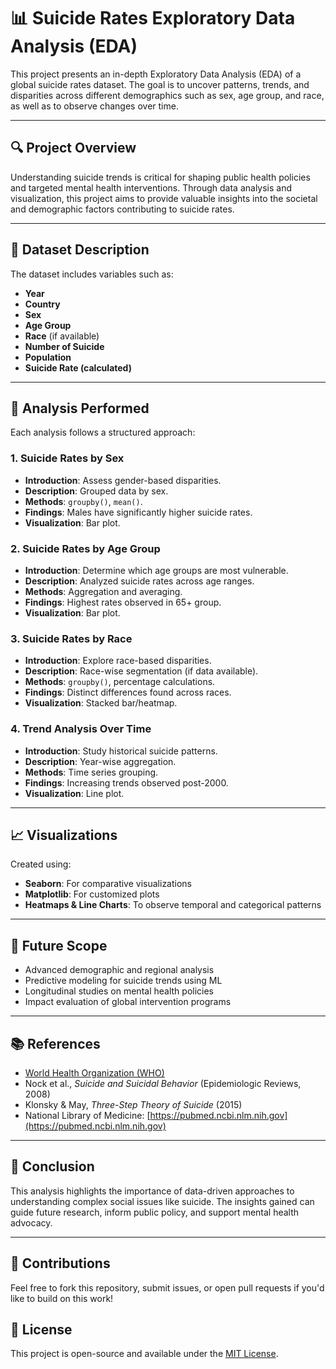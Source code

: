 # 📊 Suicide Rates Exploratory Data Analysis (EDA)

This project presents an in-depth Exploratory Data Analysis (EDA) of a global suicide rates dataset. The goal is to uncover patterns, trends, and disparities across different demographics such as sex, age group, and race, as well as to observe changes over time.

---

## 🔍 Project Overview

Understanding suicide trends is critical for shaping public health policies and targeted mental health interventions. Through data analysis and visualization, this project aims to provide valuable insights into the societal and demographic factors contributing to suicide rates.

---

## 📁 Dataset    Description

The dataset includes variables such as:
- **Year**
- **Country**
- **Sex**
- **Age Group**
- **Race** (if available)
- **Number of Suicide**
- **Population**
- **Suicide Rate (calculated)**

---

## 🧠 Analysis Performed

Each analysis follows a structured approach:

### 1. Suicide Rates by Sex
- **Introduction**: Assess gender-based disparities.
- **Description**: Grouped data by sex.
- **Methods**: `groupby()`, `mean()`.
- **Findings**: Males have significantly higher suicide rates.
- **Visualization**: Bar plot.

### 2. Suicide Rates by Age Group
- **Introduction**: Determine which age groups are most vulnerable.
- **Description**: Analyzed suicide rates across age ranges.
- **Methods**: Aggregation and averaging.
- **Findings**: Highest rates observed in 65+ group.
- **Visualization**: Bar plot.

### 3. Suicide Rates by Race
- **Introduction**: Explore race-based disparities.
- **Description**: Race-wise segmentation (if data available).
- **Methods**: `groupby()`, percentage calculations.
- **Findings**: Distinct differences found across races.
- **Visualization**: Stacked bar/heatmap.

### 4. Trend Analysis Over Time
- **Introduction**: Study historical suicide patterns.
- **Description**: Year-wise aggregation.
- **Methods**: Time series grouping.
- **Findings**: Increasing trends observed post-2000.
- **Visualization**: Line plot.

---

## 📈 Visualizations

Created using:
- **Seaborn**: For comparative visualizations
- **Matplotlib**: For customized plots
- **Heatmaps & Line Charts**: To observe temporal and categorical patterns

---

## 🔮 Future Scope

- Advanced demographic and regional analysis
- Predictive modeling for suicide trends using ML
- Longitudinal studies on mental health policies
- Impact evaluation of global intervention programs

---

## 📚 References

- [World Health Organization (WHO)](https://www.who.int/mental_health/suicide-prevention/world_report_2014/en/)
- Nock et al., *Suicide and Suicidal Behavior* (Epidemiologic Reviews, 2008)
- Klonsky & May, *Three-Step Theory of Suicide* (2015)
- National Library of Medicine: [https://pubmed.ncbi.nlm.nih.gov](https://pubmed.ncbi.nlm.nih.gov)

---

## 📌 Conclusion

This analysis highlights the importance of data-driven approaches to understanding complex social issues like suicide. The insights gained can guide future research, inform public policy, and support mental health advocacy.

---

## 🤝 Contributions

Feel free to fork this repository, submit issues, or open pull requests if you'd like to build on this work!



## 📎 License

This project is open-source and available under the [MIT License](LICENSE).

